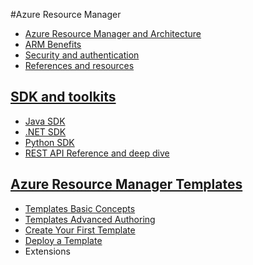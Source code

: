 #Azure Resource Manager  

 * [Azure Resource Manager and Architecture](Introduction.md)
 * [ARM Benefits](Benefits.md)
 * [Security and authentication](Security.md)
 * [References and resources](references.md)

## [SDK and toolkits](SDKs/README.md)
 * [Java SDK](SDKs/Java-sdk.md)
 * [.NET SDK](SDKs/Net-sdk.md)
 * [Python SDK](SDKs/Python-sdk.md)
 * [REST API Reference and deep dive](SDKs/Rest-api.md)
  
## [Azure Resource Manager Templates](Templates/README.md)
 * [Templates Basic Concepts](Templates/Templates_Basics.md)
 * [Templates Advanced Authoring](Templates/Tempalte_Advanced_Authoring.md)
 * [Create Your First Template](Templates/My_First_Template.md)
 * [Deploy a Template](Templates/Template_Deploy.md)
 * Extensions
